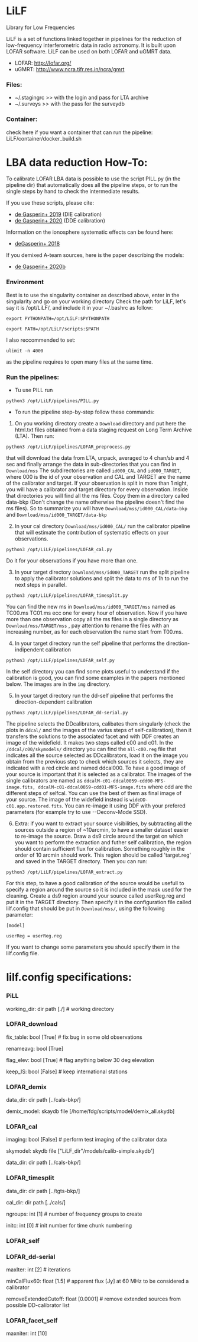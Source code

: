 # LiLF
Library for Low Frequencies

LiLF is a set of functions linked together in pipelines for the reduction of low-frequency interferometric data in radio astronomy. It is built upon LOFAR software. LiLF can be used on both LOFAR and uGMRT data.

- LOFAR: http://lofar.org/
- uGMRT: http://www.ncra.tifr.res.in/ncra/gmrt

### Files:
- ~/.stagingrc >> with the login and pass for LTA archive
- ~/.surveys >> with the pass for the surveydb

### Container:
check here if you want a container that can run the pipeline:
LiLF/container/docker_build.sh

# LBA data reduction How-To:
To calibrate LOFAR LBA data is possible to use the script PILL.py (in the pipeline dir) that automatically does all the pipeline steps, or to run the single steps by hand to check the intermediate results.

If you use these scripts, please cite:
- [de Gasperin+ 2019](https://ui.adsabs.harvard.edu/abs/2019A%26A...622A...5D/abstract) (DIE calibration)
- [de Gasperin+ 2020](https://ui.adsabs.harvard.edu/abs/2020A%26A...642A..85D/abstract) (DDE calibration)

Information on the ionosphere systematic effects can be found here:
- [deGasperin+ 2018](https://ui.adsabs.harvard.edu/abs/2018A%26A...615A.179D/abstract)

If you demixed A-team sources, here is the paper describing the models:
- [de Gasperin+ 2020b](https://ui.adsabs.harvard.edu/abs/2020A%26A...635A.150D/abstract)

### Environment
Best is to use the singularity container as described above, enter in the singularity and go on your working directory
Check the path for LiLF, let's say it is /opt/LiLF/, and include it in your ~/.bashrc as follow:

`export PYTHONPATH=/opt/LiLF:$PYTHONPATH`

`export PATH=/opt/LiLF/scripts:$PATH`

I also reccommended to set:

`ulimit -n 4000`

as the pipeline requires to open many files at the same time.

### Run the pipelines:

- Tu use PILL run

`python3 /opt/LiLF/pipelines/PILL.py`

- To run the pipeline step-by-step follow these commands:

1. On you working directory create a `Download` directory and put here the html.txt files obtained from a data staging request on Long Term Archive (LTA). Then run:

`python3 /opt/LiLF/pipelines/LOFAR_preprocess.py`

that will download the data from LTA, unpack, averaged to 4 chan/sb and 4 sec and finally arrange the data in sub-directories that you can find in `Download/mss`
The subdirectories are called `id000_CAL` and `id000_TARGET`, where 000 is the id of your observation and CAL and TARGET are the name of the calibrator and target. If your observation is split in more than 1 night, you will have a calibrator and target directory for every observation.
Inside that directories you will find all the ms files. Copy them in a directory called data-bkp (Don't change the name otherwise the pipeline doesn't find the ms files).
So to summarize you will have `Download/mss/id000_CAL/data-bkp` and `Download/mss/id000_TARGET/data-bkp`

2. In your cal directory `Download/mss/id000_CAL/` run the calibrator pipeline that will estimate the contribution of systematic effects on your observations.

`python3 /opt/LiLF/pipelines/LOFAR_cal.py`

Do it for your observations if you have more than one.

3. In your target directory `Download/mss/id000_TARGET` run the split pipeline to apply the calibrator solutions and split the data to ms of 1h to run the next steps in parallel.

`python3 /opt/LiLF/pipelines/LOFAR_timesplit.py`

You can find the new ms in `Download/mss/id000_TARGET/mss` named as TC00.ms TC01.ms ecc one for every hour of observation.
Now if you have more than one observation copy all the ms files in a single directory as `Download/mss/TARGET/mss` , pay attention to rename the files with an increasing number, as for each observation the name start from T00.ms.

4. In your target directory run the self pipeline that performs the direction-indipendent calibration

`python3 /opt/LiLF/pipelines/LOFAR_self.py`

In the self directory you can find some plots useful to understand if the calibration is good, you can find some examples in the papers mentioned below.
The images are in the `img` directory.

5. In your target directory run the dd-self pipeline that performs the direction-dependent calibration

`python3 /opt/LiLF/pipelines/LOFAR_dd-serial.py`

The pipeline selects the DDcalibrators, calibates them singularly (check the plots in `ddcal/` and the images of the varius steps of self-calibration), then it transfers the solutions to the associated facet and with DDF creates an image of the widefield. It makes two steps called c00 and c01.
In the `/ddcal/c00/skymodels/` directory you can find the `all-c00.reg` file that indicates all the source selected as DDcalibrators, load it on the image you obtain from the previous step to check which sources it selects, they are indicated with a red circle and named ddcal000. To have a good image of your source is important that it is selected as a calibrator.
The images of the single calibrators are named as `ddcalM-c01-ddcal0059-cdd00-MFS-image.fits, ddcalM-c01-ddcal0059-cdd01-MFS-image.fits` where cdd are the different steps of selfcal. You can use the best of them as final image of your source.
The image of the widefield instead is `wideDD-c01.app.restored.fits`. You can re-image it using DDF with your prefered parameters (for example try to use --Deconv-Mode SSD).

6. Extra: if you want to extract your source visibilities, by subtracting all the sources outside a region of ~10arcmin, to have a smaller dataset easier to re-image the source.
Draw a ds9 circle around the target on which you want to perform the extraction and futher self calibration, the region should contain sufficient flux for calibration. Something roughly in the order of 10 arcmin should work. This region should be called 'target.reg' and saved in the TARGET directory.
Then you can run:

`python3 /opt/LiLF/pipelines/LOFAR_extract.py`

For this step, to have a good calibration of the source would be usefull to specify a region around the source so it is included in the mask used for the cleaning.
Create a ds9 region around your source called userReg.reg and put it in the TARGET directory. Then specify it in the configuration file called lilf.config that should be put in `Download/mss/`,  using the following parameter:

`[model]`

`userReg = userReg.reg`

If you want to change some parameters you should specify them in the lilf.config file.

# lilf.config specifications:

### PiLL
working_dir: dir path [./] # working directory

### LOFAR_download
fix_table: bool [True] # fix bug in some old observations

renameavg: bool [True]

flag_elev: bool [True] # flag anything below 30 deg elevation

keep_IS: bool [False] # keep international stations
    
### LOFAR_demix
data_dir: dir path [../cals-bkp/]

demix_model: skaydb file [/home/fdg/scripts/model/demix_all.skydb]

### LOFAR_cal
imaging: bool [False] # perform test imaging of the calibrator data

skymodel: skydb file ["LiLF_dir"/models/calib-simple.skydb']

data_dir: dir path [../cals-bkp/]
    
### LOFAR_timesplit
data_dir: dir path [../tgts-bkp/]

cal_dir: dir path [../cals/]

ngroups: int [1] # number of frequency groups to create

initc: int [0] # init number for time chunk numbering

### LOFAR_self

### LOFAR_dd-serial
maxIter: int [2] # iterations

minCalFlux60: float [1.5] # apparent flux [Jy] at 60 MHz to be considered a calibrator

removeExtendedCutoff: float [0.0001] # remove extended sources from possible DD-calibrator list

### LOFAR_facet_self
maxniter: int [10]
